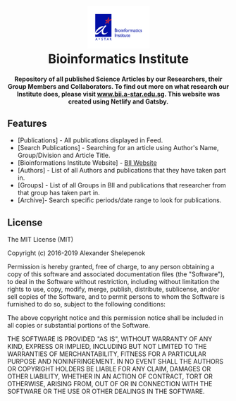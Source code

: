 <h1 align="center">
    <img alt="BII Logo" title="Logo" src="/static/media/images/bii_logo_rgb_use-on-white-or-light-coloured-background.png" width="140"> </br>
    Bioinformatics Institute
</h1>

<h4 align="center">
  Repository of all published Science Articles by our Researchers, their Group Members and Collaborators. To find out more on what research our Institute does, please visit <a target="_blank" href="http://www.bii.a-star.edu.sg">www.bii.a-star.edu.sg</a>. This website was created using Netlify and Gatsby. 
</h4>

## Features
+ [Publications] - All publications displayed in Feed.
+ [Search Publications] - Searching for an article using Author's Name, Group/Division and Article Title.
+ [Bioinformations Institute Website] - <a href="www.bii.a-star.edu.sg">BII Website</a>
+ [Authors] - List of all Authors and publications that they have taken part in.
+ [Groups] - List of all Groups in BII and publications that researcher from that group has taken part in.
+ [Archive]- Search specific periods/date range to look for publications. 

## License
The MIT License (MIT)

Copyright (c) 2016-2019 Alexander Shelepenok

Permission is hereby granted, free of charge, to any person obtaining a copy
of this software and associated documentation files (the "Software"), to deal
in the Software without restriction, including without limitation the rights
to use, copy, modify, merge, publish, distribute, sublicense, and/or sell
copies of the Software, and to permit persons to whom the Software is
furnished to do so, subject to the following conditions:

The above copyright notice and this permission notice shall be included in all
copies or substantial portions of the Software.

THE SOFTWARE IS PROVIDED "AS IS", WITHOUT WARRANTY OF ANY KIND, EXPRESS OR
IMPLIED, INCLUDING BUT NOT LIMITED TO THE WARRANTIES OF MERCHANTABILITY,
FITNESS FOR A PARTICULAR PURPOSE AND NONINFRINGEMENT. IN NO EVENT SHALL THE
AUTHORS OR COPYRIGHT HOLDERS BE LIABLE FOR ANY CLAIM, DAMAGES OR OTHER
LIABILITY, WHETHER IN AN ACTION OF CONTRACT, TORT OR OTHERWISE, ARISING FROM,
OUT OF OR IN CONNECTION WITH THE SOFTWARE OR THE USE OR OTHER DEALINGS IN THE
SOFTWARE.
